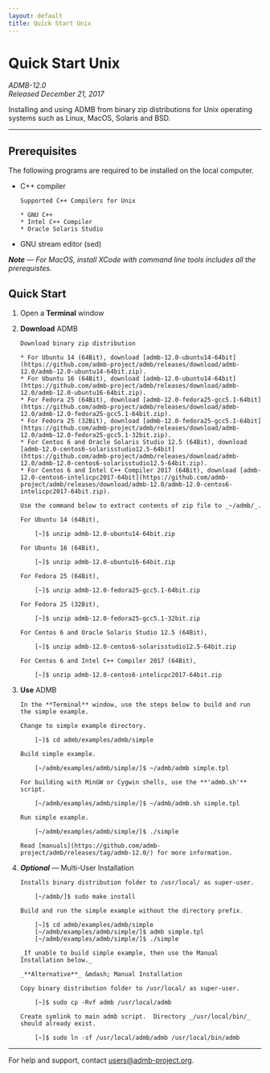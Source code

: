 ```yaml
---
layout: default
title: Quick Start Unix
---
```


Quick Start Unix
================

*ADMB-12.0*  
*Released December 21, 2017*  

Installing and using ADMB from binary zip distributions for Unix operating systems such as Linux, MacOS, Solaris and BSD.

---

Prerequisites
-------------

The following programs are required to be installed on the local computer.

* C++ compiler

      Supported C++ Compilers for Unix

      * GNU C++
      * Intel C++ Compiler
      * Oracle Solaris Studio
            

* GNU stream editor (sed)

_**Note** &mdash; For MacOS, install XCode with command line tools includes all the prerequistes._

Quick Start
-----------

1. Open a **Terminal** window

2. **Download** ADMB

       Download binary zip distribution

       * For Ubuntu 14 (64Bit), download [admb-12.0-ubuntu14-64bit](https://github.com/admb-project/admb/releases/download/admb-12.0/admb-12.0-ubuntu14-64bit.zip).
       * For Ubuntu 16 (64Bit), download [admb-12.0-ubuntu14-64bit](https://github.com/admb-project/admb/releases/download/admb-12.0/admb-12.0-ubuntu16-64bit.zip).
       * For Fedora 25 (64Bit), download [admb-12.0-fedora25-gcc5.1-64bit](https://github.com/admb-project/admb/releases/download/admb-12.0/admb-12.0-fedora25-gcc5.1-64bit.zip).
       * For Fedora 25 (32Bit), download [admb-12.0-fedora25-gcc5.1-64bit](https://github.com/admb-project/admb/releases/download/admb-12.0/admb-12.0-fedora25-gcc5.1-32bit.zip).
       * For Centos 6 and Oracle Solaris Studio 12.5 (64Bit), download [admb-12.0-centos6-solarisstudio12.5-64bit](https://github.com/admb-project/admb/releases/download/admb-12.0/admb-12.0-centos6-solarisstudio12.5-64bit.zip).
       * For Centos 6 and Intel C++ Compiler 2017 (64Bit), download [admb-12.0-centos6-intelicpc2017-64bit](https://github.com/admb-project/admb/releases/download/admb-12.0/admb-12.0-centos6-intelicpc2017-64bit.zip).   

       Use the command below to extract contents of zip file to _~/admb/_. 

       For Ubuntu 14 (64Bit),

           [~]$ unzip admb-12.0-ubuntu14-64bit.zip

       For Ubuntu 16 (64Bit),

           [~]$ unzip admb-12.0-ubuntu16-64bit.zip

       For Fedora 25 (64Bit),

           [~]$ unzip admb-12.0-fedora25-gcc5.1-64bit.zip

       For Fedora 25 (32Bit),

           [~]$ unzip admb-12.0-fedora25-gcc5.1-32bit.zip

       For Centos 6 and Oracle Solaris Studio 12.5 (64Bit),

           [~]$ unzip admb-12.0-centos6-solarisstudio12.5-64bit.zip

       For Centos 6 and Intel C++ Compiler 2017 (64Bit),

           [~]$ unzip admb-12.0-centos6-intelicpc2017-64bit.zip

3. **Use** ADMB

       In the **Terminal** window, use the steps below to build and run the simple example.

       Change to simple example directory.       

           [~]$ cd admb/examples/admb/simple

       Build simple example.

           [~/admb/examples/admb/simple/]$ ~/admb/admb simple.tpl

       For building with MinGW or Cygwin shells, use the **'admb.sh'** script.

           [~/admb/examples/admb/simple/]$ ~/admb/admb.sh simple.tpl

       Run simple example.

           [~/admb/examples/admb/simple/]$ ./simple

       Read [manuals](https://github.com/admb-project/admb/releases/tag/admb-12.0/) for more information.

4. _**Optional**_ &mdash; Multi-User Installation    

       Installs binary distribution folder to /usr/local/ as super-user.

           [~/admb/]$ sudo make install

       Build and run the simple example without the directory prefix.

           [~]$ cd admb/examples/admb/simple
           [~/admb/examples/admb/simple/]$ admb simple.tpl
           [~/admb/examples/admb/simple/]$ ./simple

       _If unable to build simple example, then use the Manual Installation below._

       _**Alternative**_ &mdash; Manual Installation    

       Copy binary distribution folder to /usr/local/ as super-user.

           [~]$ sudo cp -Rvf admb /usr/local/admb

       Create symlink to main admb script.  Directory _/usr/local/bin/_ should already exist.

           [~]$ sudo ln -sf /usr/local/admb/admb /usr/local/bin/admb

--------------------------------------------------------------------------------
For help and support, contact <users@admb-project.org>.
